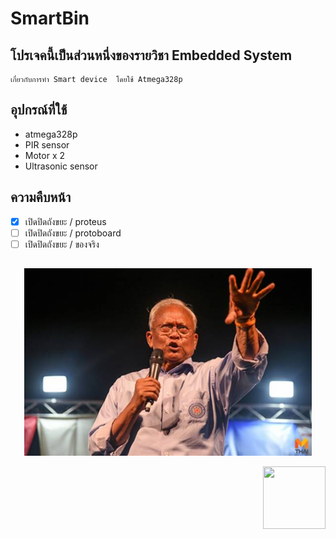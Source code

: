 # SmartBin
## โปรเจคนี้เป็นส่วนหนึ่งของรายวิชา Embedded System 
    เกี่ยวกับการทำ Smart device  โดยใช้ Atmega328p 
## อุปกรณ์ที่ใช้
* atmega328p
* PIR sensor
* Motor x 2
* Ultrasonic sensor 
## ความคืบหน้า
- [x] เปิดปิดถังขยะ / proteus
- [ ] เปิดปิดถังขยะ / protoboard
- [ ] เปิดปิดถังขยะ / ของจริง
##
<p align="center">
  <img width="460" height="300" src="https://github.com/nonna4822/SmartBin/blob/master/%E2%80%9C%E0%B8%AA%E0%B8%B8%E0%B9%80%E0%B8%97%E0%B8%9E%E2%80%9D-%E0%B8%A2%E0%B8%B1%E0%B8%99%E0%B8%AA%E0%B8%99%E0%B8%B8%E0%B8%99_190318_0013-4.jpg?raw=true">
</p>
<img align="right" width="100" height="100" src="https://upload.wikimedia.org/wikipedia/commons/7/78/Illuminati-Logo.png">
